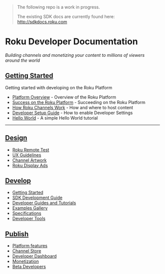 > The following repo is a work in progress.
>
> The existing SDK docs are currently found here: http://sdkdocs.roku.com

# Roku Developer Documentation
_Building channels and monetizing your content to millions of viewers around the world_

## [Getting Started](/develop/getting-started/)
Getting started with developing on the Roku Platform

* [Platform Overview](/develop/getting-started/platform-overview.md) - Overview of the Roku Platform
* [Success on the Roku Platform](/develop/getting-started/channel-success.md) - Succeeding on the Roku Platform
* [How Roku Channels Work](/develop/getting-started/how-channels-work.md) - How and where to host content
* [Developer Setup Guide](/develop/getting-started/setup-guide.md) - How to enable Developer Settings
* [Hello World](/develop/getting-started/hello-world.md) - A simple Hello World tutorial

- - -


## [Design](/design/)

* [Roku Remote Test](/design/roku-remote.md)
* [UX Guidelines](/design/design-guidelines.md)
* [Channel Artwork](/design/channel-artwork.md)
* [Roku Display Ads](/design/display-ads.md)


## [Develop](/develop/)

* [Getting Started](/develop/getting-started/README.md)
* [SDK Development Guide](/develop/sdk-development/README.md)
* [Developer Guides and Tutorials](/develop/guides/README.md)
 * [Examples Gallery](/develop/guides/examples.md)
* [Specifications](/develop/specifications/README.md)
* [Developer Tools](/develop/developer-tools/README.md)


## [Publish](/publish/)

* [Platform features](/publish/platform-features/README.md)
* [Channel Store](/publish/channel-store/README.md)
 * [Developer Dashboard](/publish/channel-store/developer-dashboard.md)
* [Monetization](/publish/monetization/README.md)
* [Beta Developers](/publish/beta-developer-program/README.md)
